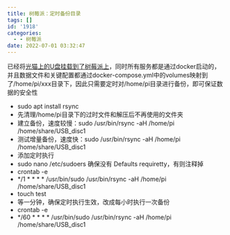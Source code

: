 ```yaml
---
title: 树莓派：定时备份目录
tags: []
id: '1918'
categories:
  - - 树莓派
date: 2022-07-01 03:32:47
---
```


已经将[光猫上的U盘挂载到了树莓派上](https://occdn.limour.top/1905.html)，同时所有服务都是通过docker启动的，并且数据文件和关键配置都通过docker-compose.yml中的volumes映射到了/home/pi/xxx目录下，因此只需要定时对/home/pi目录进行备份，即可保证数据的安全性

*   sudo apt install rsync
*   先清理/home/pi目录下的过时文件和解压后不再使用的文件夹
*   建立备份，速度较慢：sudo /usr/bin/rsync -aH /home/pi /home/share/USB\_disc1
*   测试增量备份，速度快：sudo /usr/bin/rsync -aH /home/pi /home/share/USB\_disc1
*   添加定时执行
*   sudo nano /etc/sudoers 确保没有 Defaults requiretty，有则注释掉
*   crontab -e
*   \*/1 \* \* \* \* /usr/bin/sudo /usr/bin/rsync -aH /home/pi /home/share/USB\_disc1
*   touch test
*   等一分钟，确保定时执行生效，改成每小时执行一次备份
*   crontab -e
*   \*/60 \* \* \* \* /usr/bin/sudo /usr/bin/rsync -aH /home/pi /home/share/USB\_disc1